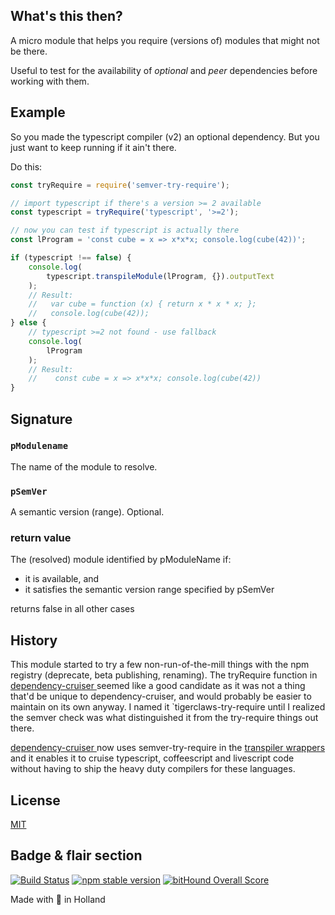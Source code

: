 ## What's this then?
A micro module that helps you require (versions of) modules
that might not be there.

Useful to test for the availability of _optional_ and _peer_ dependencies
before working with them.

## Example
So you made the typescript compiler (v2) an optional dependency.
But you just want to keep running if it ain't there.

Do this:

```javascript
const tryRequire = require('semver-try-require');

// import typescript if there's a version >= 2 available
const typescript = tryRequire('typescript', '>=2');

// now you can test if typescript is actually there
const lProgram = 'const cube = x => x*x*x; console.log(cube(42))';

if (typescript !== false) {
    console.log(
        typescript.transpileModule(lProgram, {}).outputText
    );
    // Result:
    //   var cube = function (x) { return x * x * x; };
    //   console.log(cube(42));
} else {
    // typescript >=2 not found - use fallback
    console.log(
        lProgram
    );
    // Result:
    //    const cube = x => x*x*x; console.log(cube(42))
}
```

## Signature
### `pModulename`
The name of the module to resolve.

### `pSemVer`
A semantic version (range). Optional.

### return value
The (resolved) module identified by pModuleName if:
- it is available, and
- it satisfies the semantic version range specified by pSemVer

returns false in all other cases


## History
This module started to try a few non-run-of-the-mill things with the
npm registry (deprecate, beta publishing, renaming). The tryRequire
function in
[dependency-cruiser ](https://github.com/sverweij/dependency-cruiser)
seemed like a good candidate as it was not a thing that'd be unique
to dependency-cruiser, and would probably be easier to maintain on its
own anyway. I named it `tigerclaws-try-require until I realized the 
semver check was what distinguished it from the try-require things 
out there.

[dependency-cruiser ](https://github.com/sverweij/dependency-cruiser)
now uses semver-try-require in the [transpiler wrappers](https://github.com/sverweij/dependency-cruiser/tree/develop/src/extract/transpile) 
and it enables it to cruise typescript, coffeescript and livescript 
code without having to ship the heavy duty compilers for these 
languages.

## License
[MIT](LICENSE)

## Badge & flair section
[![Build Status](https://travis-ci.org/sverweij/semver-try-require.svg?branch=master)](https://travis-ci.org/sverweij/semver-try-require)
[![npm stable version](https://img.shields.io/npm/v/semver-try-require.svg)](https://npmjs.com/package/semver-try-require)
[![bitHound Overall Score](https://www.bithound.io/github/sverweij/semver-try-require/badges/score.svg)](https://www.bithound.io/github/sverweij/semver-try-require)

Made with :metal: in Holland
